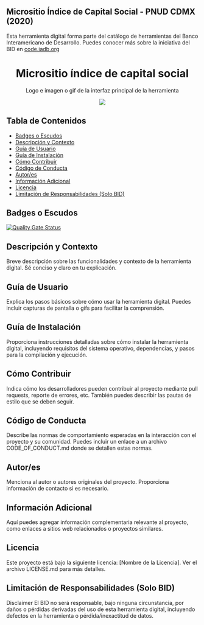 ## Micrositio Índice de Capital Social - PNUD CDMX (2020)
Esta herramienta digital forma parte del catálogo de herramientas del Banco Interamericano de Desarrollo. Puedes conocer más sobre la iniciativa del BID en [code.iadb.org](http://code.iadb.org)

<h1 align="center"> Micrositio índice de capital social</h1>
<p align="center"> Logo e imagen o gif de la interfaz principal de la herramienta</p>
<p align="center"><img src="https://www.webdevelopersnotes.com/wp-content/uploads/create-a-simple-home-page.png"/></p> 


## Tabla de Contenidos
- [Badges o Escudos](#badges-o-escudos)
- [Descripción y Contexto](#descripción-y-contexto)
- [Guía de Usuario](#guía-de-usuario)
- [Guía de Instalación](#guía-de-instalación)
- [Cómo Contribuir](#cómo-contribuir)
- [Código de Conducta](#código-de-conducta)
- [Autor/es](#autores)
- [Información Adicional](#información-adicional)
- [Licencia](#licencia)
- [Limitación de Responsabilidades (Solo BID)](#limitación-de-responsabilidades-solo-bid)


## Badges o Escudos
[![Quality Gate Status](https://sonarcloud.io/api/project_badges/measure?project=CodeandoMexico_acclab-capitalsocial&metric=alert_status)](https://sonarcloud.io/dashboard?id=CodeandoMexico_acclab-capitalsocial)


## Descripción y Contexto
Breve descripción sobre las funcionalidades y contexto de la herramienta digital. Sé conciso y claro en tu explicación.

## Guía de Usuario
Explica los pasos básicos sobre cómo usar la herramienta digital. Puedes incluir capturas de pantalla o gifs para facilitar la comprensión.

## Guía de Instalación
Proporciona instrucciones detalladas sobre cómo instalar la herramienta digital, incluyendo requisitos del sistema operativo, dependencias, y pasos para la compilación y ejecución.

## Cómo Contribuir
Indica cómo los desarrolladores pueden contribuir al proyecto mediante pull requests, reporte de errores, etc. También puedes describir las pautas de estilo que se deben seguir.

## Código de Conducta
Describe las normas de comportamiento esperadas en la interacción con el proyecto y su comunidad. Puedes incluir un enlace a un archivo CODE_OF_CONDUCT.md donde se detallen estas normas.

## Autor/es
Menciona al autor o autores originales del proyecto. Proporciona información de contacto si es necesario.

## Información Adicional
Aquí puedes agregar información complementaria relevante al proyecto, como enlaces a sitios web relacionados o proyectos similares.

## Licencia
Este proyecto está bajo la siguiente licencia: [Nombre de la Licencia]. Ver el archivo LICENSE.md para más detalles.

## Limitación de Responsabilidades (Solo BID)
Disclaimer
El BID no será responsable, bajo ninguna circunstancia, por daños o pérdidas derivadas del uso de esta herramienta digital, incluyendo defectos en la herramienta o pérdida/inexactitud de datos.
